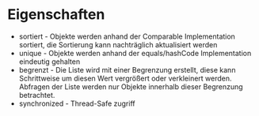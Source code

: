 # Eigenschaften #
- sortiert - Objekte werden anhand der Comparable Implementation sortiert, die Sortierung kann nachträglich aktualisiert werden
- unique - Objekte werden anhand der equals/hashCode Implementation eindeutig gehalten
- begrenzt - Die Liste wird mit einer Begrenzung erstellt, diese kann Schrittweise um diesen Wert vergrößert oder verkleinert werden. Abfragen der Liste werden nur Objekte innerhalb dieser Begrenzung betrachtet. 
- synchronized - Thread-Safe zugriff
